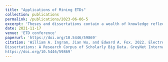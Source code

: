 ```yaml
---
title: "Applications of Mining ETDs"
collection: publications
permalink: /publications/2023-06-06-5
excerpt: 'Theses and dissertations contain a wealth of knowledge reflecting graduate students exploration in a scholarly domain. Although print submission was common practice early on..'
date: 2021-11-17
venue: 'ETD conference'
paperurl: 'https://doi.org/10.5446/59869'
citation: 'William A. Ingram, Jian Wu, and Edward A. Fox. 2022. Electronic Theses and
Dissertations: A Research Corpus of Scholarly Big Data. GreyNet International.
https://doi.org/10.5446/59869'
---
```

